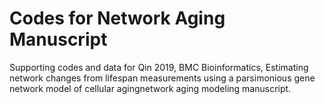 # Codes for Network Aging Manuscript 

Supporting codes and data for Qin 2019, BMC Bioinformatics, Estimating network changes from lifespan measurements using a parsimonious gene network model of cellular agingnetwork aging modeling manuscript. 
